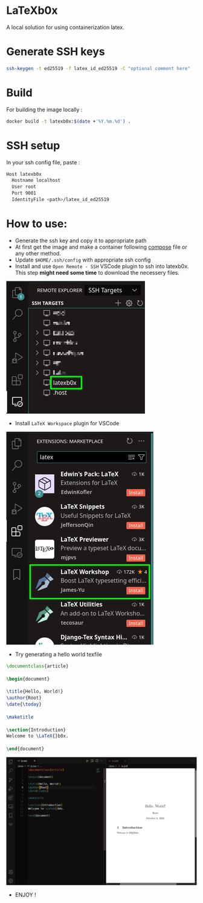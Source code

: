 # LaTeXb0x
A local solution for using containerization latex.

# Generate SSH keys
```bash
ssh-keygen -t ed25519 -f latex_id_ed25519 -C "optional comment here"
```

# Build 
For building the image locally :
```bash
docker build -t latexb0x:$(date +'%Y.%m.%d') .
```

# SSH setup
In your ssh config file, paste :

```bash
Host latexb0x
  Hostname localhost
  User root
  Port 9001
  IdentityFile <path>/latex_id_ed25519
```

# How to use:
* Generate the ssh key and copy it to appropriate path
* At first get the image and make a container following [compose](compose.yaml) file or any other method.
* Update `$HOME/.ssh/config` with appropriate ssh config
* Install and use `Open Remote - SSH` VSCode plugin to ssh into latexb0x. This step **might need some time** to download the necessery files.

![Open Remote Plugin](Documentation/open_remote_ssh.png)

* Install `LaTeX Workspace` plugin for VSCode

![LaTeX Workspace Plugin](Documentation/LaTex_Workshop.png)

* Try generating a hello world texfile

```tex
\documentclass{article}

\begin{document}

\title{Hello, World!}
\author{Root}
\date{\today}

\maketitle

\section{Introduction}
Welcome to \LaTeX{}b0x.

\end{document}
```

![The generated PDF](Documentation/generated.png)

* ENJOY !


